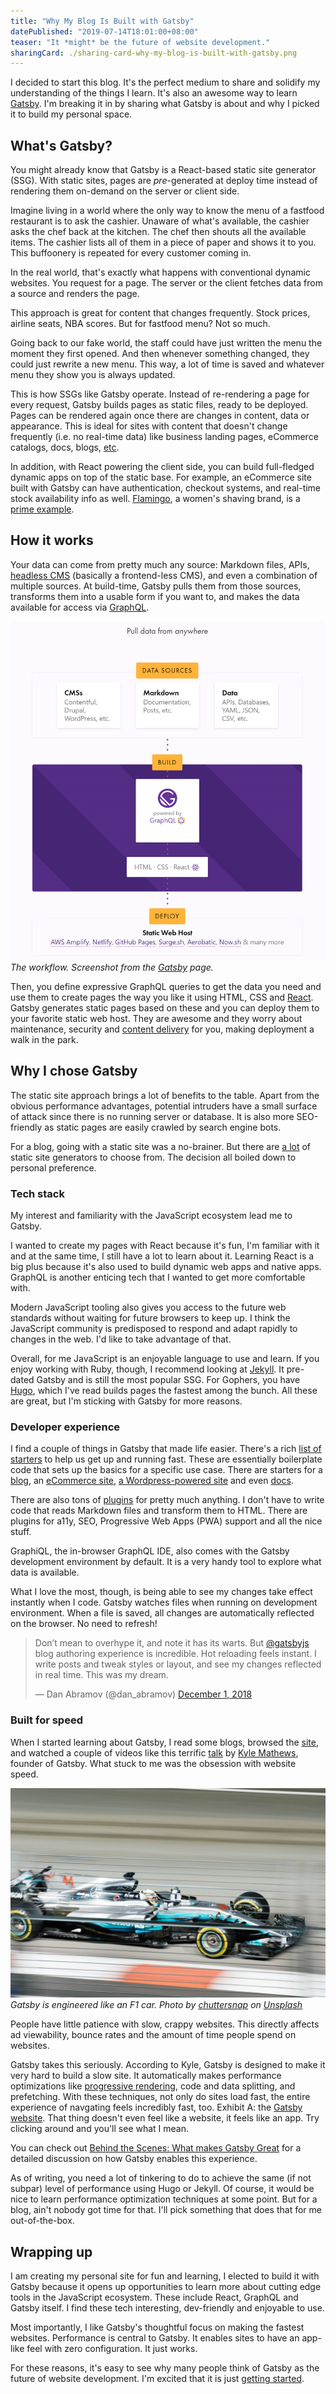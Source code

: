 ```yaml
---
title: "Why My Blog Is Built with Gatsby"
datePublished: "2019-07-14T18:01:00+08:00"
teaser: "It *might* be the future of website development."
sharingCard: ./sharing-card-why-my-blog-is-built-with-gatsby.png
---
```


I decided to start this blog. It's the perfect medium to share and solidify my understanding of the things I learn. It's also an awesome way to learn [Gatsby](https://www.gatsbyjs.org/). I'm breaking it in by sharing what Gatsby is about and why I picked it to build my personal space.

## What's Gatsby?

You might already know that Gatsby is a React-based static site generator (SSG). With static sites, pages are _pre_-generated at deploy time instead of rendering them on-demand on the server or client side.

Imagine living in a world where the only way to know the menu of a fastfood restaurant is to ask the cashier. Unaware of what's available, the cashier asks the chef back at the kitchen. The chef then shouts all the available items. The cashier lists all of them in a piece of paper and shows it to you. This buffoonery is repeated for every customer coming in.

In the real world, that's exactly what happens with conventional dynamic websites. You request for a page. The server or the client fetches data from a source and renders the page.

This approach is great for content that changes frequently. Stock prices, airline seats, NBA scores. But for fastfood menu? Not so much.

Going back to our fake world, the staff could have just written the menu the moment they first opened. And then whenever something changed, they could just rewrite a new menu. This way, a lot of time is saved and whatever menu they show you is always updated.

This is how SSGs like Gatsby operate. Instead of re-rendering a page for every request, Gatsby builds pages as static files, ready to be deployed. Pages can be rendered again once there are changes in content, data or appearance. This is ideal for sites with content that doesn't change frequently (i.e. no real-time data) like business landing pages, eCommerce catalogs, docs, blogs, [etc](https://www.gatsbyjs.org/showcase/).

In addition, with React powering the client side, you can build full-fledged dynamic apps on top of the static base. For example, an eCommerce site built with Gatsby can have authentication, checkout systems, and real-time stock availability info as well. [Flamingo](https://www.shopflamingo.com/), a women's shaving brand, is a [prime example](https://www.youtube.com/watch?v=cp6nWSBEM0o).

## How it works

Your data can come from pretty much any source: Markdown files, APIs, [headless CMS](https://headlesscms.org) (basically a frontend-less CMS), and even a combination of multiple sources. At build-time, Gatsby pulls them from those sources, transforms them into a usable form if you want to, and makes the data available for access via [GraphQL](https://graphql.org/).

![How Gatsby Works](how-gatsby-works.png)
_The workflow. Screenshot from the [Gatsby](https://www.gatsbyjs.org/) page._

Then, you define expressive GraphQL queries to get the data you need and use them to create pages the way you like it using HTML, CSS and [React](https://reactjs.org/). Gatsby generates static pages based on these and you can deploy them to your favorite static web host. They are awesome and they worry about maintenance, security and [content delivery](https://en.wikipedia.org/wiki/Content_delivery_network) for you, making deployment a walk in the park.


## Why I chose Gatsby

The static site approach brings a lot of benefits to the table. Apart from the obvious performance advantages, potential intruders have a small surface of attack since there is no running server or database. It is also more SEO-friendly as static pages are easily crawled by search engine bots.

For a blog, going with a static site was a no-brainer. But there are [a lot](https://www.staticgen.com/) of static site generators to choose from. The decision all boiled down to personal preference.

### Tech stack

My interest and familiarity with the JavaScript ecosystem lead me to Gatsby.

I wanted to create my pages with React because it's fun, I'm familiar with it and at the same time, I still have a lot to learn about it. Learning React is a big plus because it's also used to build dynamic web apps and native apps. GraphQL is another enticing tech that I wanted to get more comfortable with.

Modern JavaScript tooling also gives you access to the future web standards without waiting for future browsers to keep up. I think the JavaScript community is predisposed to respond and adapt rapidly to changes in the web. I'd like to take advantage of that.

Overall, for me JavaScript is an enjoyable language to use and learn. If you enjoy working with Ruby, though, I recommend looking at [Jekyll](https://jekyllrb.com/). It pre-dated Gatsby and is still the most popular SSG. For Gophers, you have [Hugo](https://gohugo.io/), which I've read builds pages the fastest among the bunch. All these are great, but I'm sticking with Gatsby for more reasons.

### Developer experience

I find a couple of things in Gatsby that made life easier. There's a rich [list of starters](https://www.gatsbyjs.org/starters) to help us get up and running fast. These are essentially boilerplate code that sets up the basics for a specific use case. There are starters for a [blog](https://www.gatsbyjs.org/starters/gatsbyjs/gatsby-starter-blog/), an [eCommerce site](https://www.gatsbyjs.org/starters/parmsang/gatsby-starter-ecommerce/), [a Wordpress-powered site](https://www.gatsbyjs.org/starters/GatsbyCentral/gatsby-starter-wordpress/) and even [docs](https://www.gatsbyjs.org/starters/whoisryosuke/gatsby-documentation-starter/).

There are also tons of [plugins](https://www.gatsbyjs.org/plugins/) for pretty much anything. I don't have to write code that reads Markdown files and transform them to HTML. There are plugins for a11y, SEO, Progressive Web Apps (PWA) support and all the nice stuff.

GraphiQL, the in-browser GraphQL IDE, also comes with the Gatsby development environment by default. It is a very handy tool to explore what data is available.

What I love the most, though, is being able to see my changes take effect instantly when I code. Gatsby watches files when running on development environment. When a file is saved, all changes are automatically reflected on the browser. No need to refresh!


<blockquote class="twitter-tweet"><p lang="en" dir="ltr">Don’t mean to overhype it, and note it has its warts. But <a href="https://twitter.com/gatsbyjs?ref_src=twsrc%5Etfw">@gatsbyjs</a> blog authoring experience is incredible. Hot reloading feels instant. I write posts and tweak styles or layout, and see my changes reflected in real time. This was my dream.</p>&mdash; Dan Abramov (@dan_abramov) <a href="https://twitter.com/dan_abramov/status/1068884262273933312?ref_src=twsrc%5Etfw">December 1, 2018</a></blockquote>


### Built for speed

When I started learning about Gatsby, I read some blogs, browsed the [site](https://www.gatsbyjs.org/), and watched a couple of videos like this terrific [talk](https://www.youtube.com/watch?v=Gtd-Ht-D0sg) by [Kyle Mathews](https://twitter.com/kylemathews), founder of Gatsby. What stuck to me was the obsession with website speed.

![F1 Car Speed](f1-car-speed.jpg)
_Gatsby is engineered like an F1 car. Photo by [chuttersnap](https://unsplash.com/@chuttersnap) on [Unsplash](https://unsplash.com)_

People have little patience with slow, crappy websites. This directly affects ad viewability, bounce rates and the amount of time people spend on websites.

Gatsby takes this seriously. According to Kyle, Gatsby is designed to make it very hard to build a slow site. It automatically makes performance optimizations like [progressive rendering](https://medium.com/ben-and-dion/progressive-rendering-a-killer-and-under-appreciated-feature-of-the-web-97c789b608c1), code and data splitting, and prefetching. With these techniques, not only do sites load fast, the entire experience of navgating feels incredibly fast, too. Exhibit A: the [Gatsby website](https://www.gatsbyjs.org/). That thing doesn't even feel like a website, it feels like an app. Try clicking around and you'll see what I mean.

You can check out [Behind the Scenes: What makes Gatsby Great](https://www.gatsbyjs.org/blog/2019-04-02-behind-the-scenes-what-makes-gatsby-great/) for a detailed discussion on how Gatsby enables this experience.

As of writing, you need a lot of tinkering to do to achieve the same (if not subpar) level of performance using Hugo or Jekyll. Of course, it would be nice to learn performance optimization techniques at some point. But for a blog, ain't nobody got time for that. I'll pick something that does that for me out-of-the-box.


## Wrapping up

I am creating my personal site for fun and learning, I elected to build it with Gatsby because it opens up opportunities to learn more about cutting edge tools in the JavaScript ecosystem. These include React, GraphQL and Gatsby itself. I find these tech interesting, dev-friendly and enjoyable to use.

Most importantly, I like Gatsby's thoughtful focus on making the fastest websites. Performance is central to Gatsby. It enables sites to have an app-like feel with zero configuration. It just works.

For these reasons, it's easy to see why many people think of Gatsby as the future of website development. I'm excited that it is just [getting started](https://www.youtube.com/watch?v=1tjvFldRg6A).
